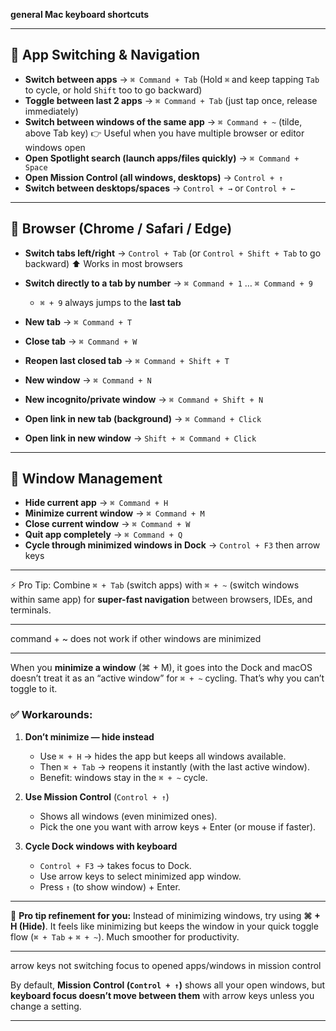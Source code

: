 **general Mac keyboard shortcuts**

---

## 🔹 App Switching & Navigation

* **Switch between apps** → `⌘ Command + Tab`
  (Hold `⌘` and keep tapping `Tab` to cycle, or hold `Shift` too to go backward)
* **Toggle between last 2 apps** → `⌘ Command + Tab` (just tap once, release immediately)
* **Switch between windows of the same app** → `⌘ Command + ~` (tilde, above Tab key)
  👉 Useful when you have multiple browser or editor windows open
* **Open Spotlight search (launch apps/files quickly)** → `⌘ Command + Space`
* **Open Mission Control (all windows, desktops)** → `Control + ↑`
* **Switch between desktops/spaces** → `Control + →` or `Control + ←`

---

## 🔹 Browser (Chrome / Safari / Edge)

* **Switch tabs left/right** → `Control + Tab` (or `Control + Shift + Tab` to go backward)
  ⬆️ Works in most browsers
* **Switch directly to a tab by number** → `⌘ Command + 1` … `⌘ Command + 9`

  * `⌘ + 9` always jumps to the **last tab**
* **New tab** → `⌘ Command + T`
* **Close tab** → `⌘ Command + W`
* **Reopen last closed tab** → `⌘ Command + Shift + T`
* **New window** → `⌘ Command + N`
* **New incognito/private window** → `⌘ Command + Shift + N`
* **Open link in new tab (background)** → `⌘ Command + Click`
* **Open link in new window** → `Shift + ⌘ Command + Click`

---

## 🔹 Window Management

* **Hide current app** → `⌘ Command + H`
* **Minimize current window** → `⌘ Command + M`
* **Close current window** → `⌘ Command + W`
* **Quit app completely** → `⌘ Command + Q`
* **Cycle through minimized windows in Dock** → `Control + F3` then arrow keys

---

⚡ Pro Tip: Combine `⌘ + Tab` (switch apps) with `⌘ + ~` (switch windows within same app) for **super-fast navigation** between browsers, IDEs, and terminals.

---

command + ~ does not work if other windows are minimized

---

When you **minimize a window** (⌘ + M), it goes into the Dock and macOS doesn’t treat it as an “active window” for `⌘ + ~` cycling. That’s why you can’t toggle to it.

### ✅ Workarounds:

1. **Don’t minimize — hide instead**

   * Use `⌘ + H` → hides the app but keeps all windows available.
   * Then `⌘ + Tab` → reopens it instantly (with the last active window).
   * Benefit: windows stay in the `⌘ + ~` cycle.

2. **Use Mission Control** (`Control + ↑`)

   * Shows all windows (even minimized ones).
   * Pick the one you want with arrow keys + Enter (or mouse if faster).

3. **Cycle Dock windows with keyboard**

   * `Control + F3` → takes focus to Dock.
   * Use arrow keys to select minimized app window.
   * Press `↑` (to show window) + Enter.

---

🔹 **Pro tip refinement for you:**
Instead of minimizing windows, try using **⌘ + H (Hide)**. It feels like minimizing but keeps the window in your quick toggle flow (`⌘ + Tab` + `⌘ + ~`). Much smoother for productivity.

---

arrow keys not switching focus to opened apps/windows in mission control

By default, **Mission Control (`Control + ↑`)** shows all your open windows, but **keyboard focus doesn’t move between them** with arrow keys unless you change a setting.

---
